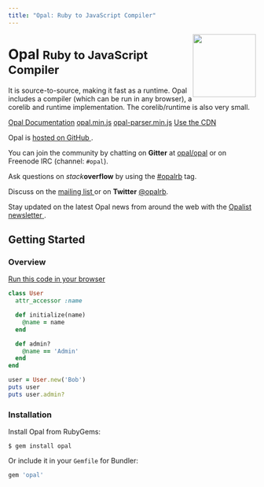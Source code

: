 ```yaml
---
title: "Opal: Ruby to JavaScript Compiler"
---
```


<div class="jumbotron opal-front-jumbo">
  <img src='https://secure.gravatar.com/avatar/88298620949a6534d403da2e356c9339?s=420&d=https://a248.e.akamai.net/assets.github.com%2Fimages%2Fgravatars%2Fgravatar-org-420.png' alt='' style='float:right;margin-top:-24px' width='128' height='128' />
  <div class="page-header">
    <h1>Opal <small>Ruby to JavaScript Compiler</small></h1>
    <p>It is source-to-source, making it fast as a runtime. Opal includes a compiler (which can be run in any browser), a corelib and runtime implementation. The corelib/runtime is also very small.</p>
    <p>
      <a href="/docs" class="btn btn-primary btn-lg" role="button"><i class="ion-ios7-copy"></i> Opal Documentation</a>
      <a target="_blank" href="http://cdn.opalrb.org/opal/current/opal.min.js" class="btn btn-secondary btn-lg" role="button"><i class="ion-android-download"></i> opal.min.js</a>
      <a target="_blank" href="http://cdn.opalrb.org/opal/current/opal-parser.min.js" class="btn btn-secondary btn-lg" role="button"><i class="ion-android-download"></i> opal-parser.min.js</a>
      <a target="_blank" href="http://cdn.opalrb.org/" class="btn btn-lg" role="button"><i class="ion-earth"></i> Use the CDN</a>
      <!-- <a href="http://cdn.opalrb.org/" class="btn btn-lg" role="button"><i class="ion-speedometer"></i> Use the CDN</a> -->
    </p>
  </div>
</div>

<div class="page-header">
  <p>
    Opal is <a href="http://github.com/opal/opal#readme">hosted on GitHub <i class="ion-social-github"></i></a>.
  </p>

  <p>
    You can join the community by chatting <i class="ion-chatbubbles"></i> on <b>Gitter</b> at <a href="https://gitter.im/opal/opal">opal/opal</a> or on Freenode IRC (channel: <code>#opal</code>).
  </p>

  <p>
    Ask questions on <i>stack</i><b>overflow</b> by using the <a href="http://stackoverflow.com/questions/ask?tags=opalrb">#opalrb</a>  tag.
  </p>

  <p>
    Discuss on the <a href="https://groups.google.com/forum/#!forum/opalrb">mailing list <i class="ion-email"></i></a>
    or on <i class="ion-social-twitter"></i> <b>Twitter</b> <a href="http://twitter.com/opalrb">@opalrb</a>.
  </p>
  <p>
    Stay updated on the latest Opal news from around the web with the <a href="http://opalist.co">Opalist newsletter <i class="ion-paper-airplane"></i></a>.
  </p>
</div>

## Getting Started

### Overview

<p class="run-code"><a href="/try" class="btn btn-default btn-code">Run this code in your browser <i class="ion-ios7-play"></i></a></p>

```ruby
class User
  attr_accessor :name

  def initialize(name)
    @name = name
  end

  def admin?
    @name == 'Admin'
  end
end

user = User.new('Bob')
puts user
puts user.admin?
```

### Installation

Install Opal from RubyGems:

```text
$ gem install opal
```

Or include it in your `Gemfile` for Bundler:

```ruby
gem 'opal'
```
